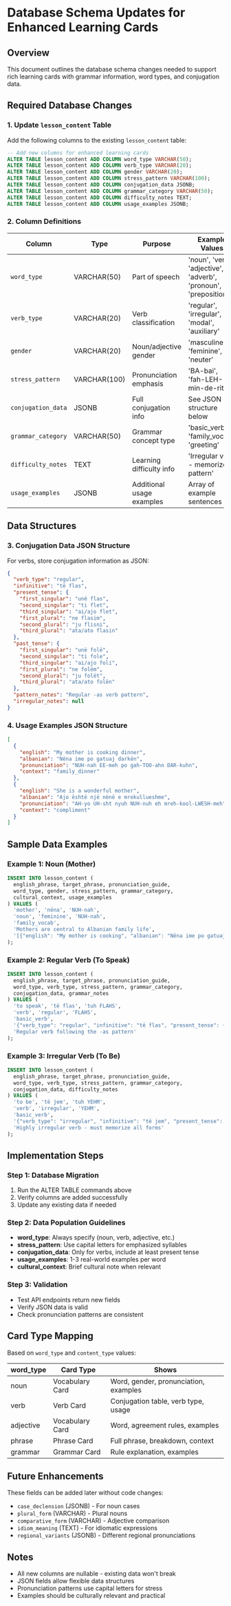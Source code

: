 # Database Schema Updates for Enhanced Learning Cards

## Overview
This document outlines the database schema changes needed to support rich learning cards with grammar information, word types, and conjugation data.

## Required Database Changes

### 1. Update `lesson_content` Table

Add the following columns to the existing `lesson_content` table:

```sql
-- Add new columns for enhanced learning cards
ALTER TABLE lesson_content ADD COLUMN word_type VARCHAR(50);
ALTER TABLE lesson_content ADD COLUMN verb_type VARCHAR(20);
ALTER TABLE lesson_content ADD COLUMN gender VARCHAR(20);
ALTER TABLE lesson_content ADD COLUMN stress_pattern VARCHAR(100);
ALTER TABLE lesson_content ADD COLUMN conjugation_data JSONB;
ALTER TABLE lesson_content ADD COLUMN grammar_category VARCHAR(50);
ALTER TABLE lesson_content ADD COLUMN difficulty_notes TEXT;
ALTER TABLE lesson_content ADD COLUMN usage_examples JSONB;
```

### 2. Column Definitions

| Column | Type | Purpose | Example Values |
|--------|------|---------|----------------|
| `word_type` | VARCHAR(50) | Part of speech | 'noun', 'verb', 'adjective', 'adverb', 'pronoun', 'preposition' |
| `verb_type` | VARCHAR(20) | Verb classification | 'regular', 'irregular', 'modal', 'auxiliary' |
| `gender` | VARCHAR(20) | Noun/adjective gender | 'masculine', 'feminine', 'neuter' |
| `stress_pattern` | VARCHAR(100) | Pronunciation emphasis | 'BA-bai', 'fah-LEH-min-de-rit' |
| `conjugation_data` | JSONB | Full conjugation info | See JSON structure below |
| `grammar_category` | VARCHAR(50) | Grammar concept type | 'basic_verb', 'family_vocab', 'greeting' |
| `difficulty_notes` | TEXT | Learning difficulty info | 'Irregular verb - memorize pattern' |
| `usage_examples` | JSONB | Additional usage examples | Array of example sentences |

## Data Structures

### 3. Conjugation Data JSON Structure

For verbs, store conjugation information as JSON:

```json
{
  "verb_type": "regular",
  "infinitive": "të flas",
  "present_tense": {
    "first_singular": "unë flas",
    "second_singular": "ti flet", 
    "third_singular": "ai/ajo flet",
    "first_plural": "ne flasim",
    "second_plural": "ju flisni", 
    "third_plural": "ata/ato flasin"
  },
  "past_tense": {
    "first_singular": "unë folë",
    "second_singular": "ti fole",
    "third_singular": "ai/ajo foli",
    "first_plural": "ne folëm",
    "second_plural": "ju folët",
    "third_plural": "ata/ato folën"
  },
  "pattern_notes": "Regular -as verb pattern",
  "irregular_notes": null
}
```

### 4. Usage Examples JSON Structure

```json
[
  {
    "english": "My mother is cooking dinner",
    "albanian": "Nëna ime po gatuaj darkën",
    "pronunciation": "NUH-nah EE-meh po gah-TOO-ahn DAR-kuhn",
    "context": "family_dinner"
  },
  {
    "english": "She is a wonderful mother",
    "albanian": "Ajo është një nënë e mrekullueshme", 
    "pronunciation": "AH-yo UH-sht nyuh NUH-nuh eh mreh-kool-LWESH-meh",
    "context": "compliment"
  }
]
```

## Sample Data Examples

### Example 1: Noun (Mother)
```sql
INSERT INTO lesson_content (
  english_phrase, target_phrase, pronunciation_guide,
  word_type, gender, stress_pattern, grammar_category,
  cultural_context, usage_examples
) VALUES (
  'mother', 'nëna', 'NUH-nah',
  'noun', 'feminine', 'NUH-nah',
  'family_vocab',
  'Mothers are central to Albanian family life',
  '[{"english": "My mother is cooking", "albanian": "Nëna ime po gatuaj", "pronunciation": "NUH-nah EE-meh po gah-TOO-ahn"}]'
);
```

### Example 2: Regular Verb (To Speak)
```sql
INSERT INTO lesson_content (
  english_phrase, target_phrase, pronunciation_guide,
  word_type, verb_type, stress_pattern, grammar_category,
  conjugation_data, grammar_notes
) VALUES (
  'to speak', 'të flas', 'tuh FLAHS',
  'verb', 'regular', 'FLAHS',
  'basic_verb',
  '{"verb_type": "regular", "infinitive": "të flas", "present_tense": {"first_singular": "unë flas", "second_singular": "ti flet", "third_singular": "ai/ajo flet"}}',
  'Regular verb following the -as pattern'
);
```

### Example 3: Irregular Verb (To Be)
```sql
INSERT INTO lesson_content (
  english_phrase, target_phrase, pronunciation_guide,
  word_type, verb_type, stress_pattern, grammar_category,
  conjugation_data, difficulty_notes
) VALUES (
  'to be', 'të jem', 'tuh YEHM',
  'verb', 'irregular', 'YEHM',
  'basic_verb',
  '{"verb_type": "irregular", "infinitive": "të jem", "present_tense": {"first_singular": "unë jam", "second_singular": "ti je", "third_singular": "ai/ajo është"}}',
  'Highly irregular verb - must memorize all forms'
);
```

## Implementation Steps

### Step 1: Database Migration
1. Run the ALTER TABLE commands above
2. Verify columns are added successfully
3. Update any existing data if needed

### Step 2: Data Population Guidelines
- **word_type**: Always specify (noun, verb, adjective, etc.)
- **stress_pattern**: Use capital letters for emphasized syllables
- **conjugation_data**: Only for verbs, include at least present tense
- **usage_examples**: 1-3 real-world examples per word
- **cultural_context**: Brief cultural note when relevant

### Step 3: Validation
- Test API endpoints return new fields
- Verify JSON data is valid
- Check pronunciation patterns are consistent

## Card Type Mapping

Based on `word_type` and `content_type` values:

| word_type | Card Type | Shows |
|-----------|-----------|-------|
| noun | Vocabulary Card | Word, gender, pronunciation, examples |
| verb | Verb Card | Conjugation table, verb type, usage |
| adjective | Vocabulary Card | Word, agreement rules, examples |
| phrase | Phrase Card | Full phrase, breakdown, context |
| grammar | Grammar Card | Rule explanation, examples |

## Future Enhancements

These fields can be added later without code changes:

- `case_declension` (JSONB) - For noun cases
- `plural_form` (VARCHAR) - Plural nouns
- `comparative_form` (VARCHAR) - Adjective comparison
- `idiom_meaning` (TEXT) - For idiomatic expressions
- `regional_variants` (JSONB) - Different regional pronunciations

## Notes

- All new columns are nullable - existing data won't break
- JSON fields allow flexible data structures
- Pronunciation patterns use capital letters for stress
- Examples should be culturally relevant and practical